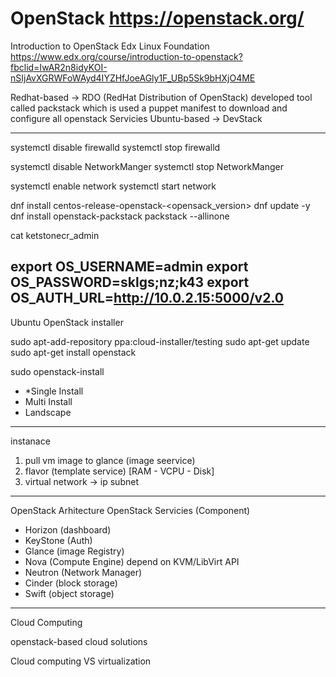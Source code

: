 OpenStack https://openstack.org/
================

Introduction to OpenStack Edx Linux Foundation
https://www.edx.org/course/introduction-to-openstack?fbclid=IwAR2n8idyKOI-nSIjAvXGRWFoWAyd4IYZHfJoeAGly1F_UBp5Sk9bHXjO4ME



Redhat-based -> RDO (RedHat Distribution of OpenStack) developed tool called packstack which is used a puppet manifest to download and configure all openstack Servicies
Ubuntu-based -> DevStack

-------------------------------------------------------------------------------------------------------------------------------------------------------------


systemctl disable firewalld
systemctl stop firewalld

systemctl disable NetworkManger
systemctl stop NetworkManger

systemctl enable network
systemctl start network

dnf install centos-release-openstack-<opensack_version>
dnf update -y
dnf install openstack-packstack
packstack --allinone

cat ketstonecr_admin

export OS_USERNAME=admin
export OS_PASSWORD=sklgs;nz;k43
export OS_AUTH_URL=http://10.0.2.15:5000/v2.0
-------------------------------------------------------------------------------------------------------------------------------------------------------------
Ubuntu OpenStack installer

sudo apt-add-repository ppa:cloud-installer/testing
sudo apt-get update
sudo apt-get install openstack

sudo openstack-install

- *Single Install
- Multi Install
- Landscape
-------------------------------------------------------------------------------------------------------------------------------------------------------------


instanace



1. pull vm image to glance (image seervice)
2. flavor (template service) [RAM - VCPU - Disk]
3. virtual network -> ip subnet



-------------------------------------------------------------------------------------------------------------------------------------------------------------

OpenStack Arhitecture
OpenStack Servicies (Component)

- Horizon (dashboard)
- KeyStone (Auth)
- Glance (image Registry)
- Nova (Compute Engine) depend on KVM/LibVirt API
- Neutron (Network Manager)
- Cinder (block storage)
- Swift (object storage)
-------------------------------------------------------------------------------------------------------------------------------------------------------------


Cloud Computing

openstack-based cloud solutions

Cloud computing VS virtualization